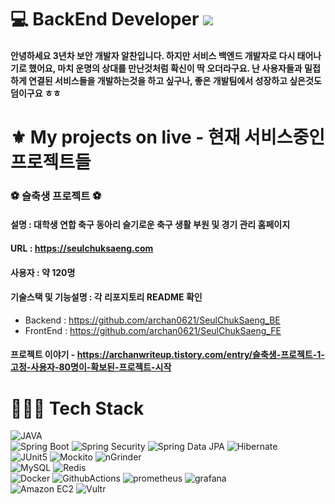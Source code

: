 # 💻 BackEnd Developer [![](https://img.shields.io/static/v1?label=Sponsor&message=%E2%9D%A4&logo=GitHub&color=%23fe8e86)](https://github.com/sponsors/archan0621)

#### 안녕하세요 3년차 보안 개발자 알찬입니다. 하지만 서비스 백엔드 개발자로 다시 태어나기로 했어요, 마치 운명의 상대를 만난것처럼 확신이 딱 오더라구요. 난 사용자들과 밀접하게 연결된 서비스들을 개발하는것을 하고 싶구나, 좋은 개발팀에서 성장하고 싶은것도 덤이구요 ㅎㅎ 

# ⚜️ My projects on live - 현재 서비스중인 프로젝트들

### ⚽️ 슬축생 프로젝트 ⚽️

#### 설명 : 대학생 연합 축구 동아리 슬기로운 축구 생활 부원 및 경기 관리 홈페이지

#### URL : https://seulchuksaeng.com

#### 사용자 : 약 120명

#### 기술스택 및 기능설명 : 각 리포지토리 README 확인
- Backend : https://github.com/archan0621/SeulChukSaeng_BE
- FrontEnd : https://github.com/archan0621/SeulChukSaeng_FE

#### 프로젝트 이야기 - https://archanwriteup.tistory.com/entry/슬축생-프로젝트-1-고정-사용자-80명이-확보된-프로젝트-시작

# 👩🏻‍💻 Tech Stack 

<div>
<img alt="JAVA" src="https://img.shields.io/badge/JAVA-007396?style=for-the-badge&logo=openjdk&logoColor=white">
</div>

<div>
<img alt="Spring Boot" src ="https://img.shields.io/badge/Spring Boot-6DB33F.svg?&style=for-the-badge&logo=SpringBoot&logoColor=white"/>
<img alt="Spring Security" src ="https://img.shields.io/badge/Spring Security-6DB33F.svg?&style=for-the-badge&logo=SpringSecurity&logoColor=white"/>
<img alt="Spring Data JPA" src ="https://img.shields.io/badge/Spring Data JPA & Redis-6DB33F.svg?&style=for-the-badge&logo=Spring&logoColor=white"/>
<img alt="Hibernate" src ="https://img.shields.io/badge/hibernate-59666C.svg?&style=for-the-badge&logo=hibernate&logoColor=white"/>
</div>

<div>
  <img alt="JUnit5" src ="https://img.shields.io/badge/JUnit5-25A162.svg?&style=for-the-badge&logo=JUnit5&logoColor=white"/>
  <img alt="Mockito" src ="https://img.shields.io/badge/Mockito-6CD74A.svg?&style=for-the-badge&logo=Juce&logoColor=white"/>
  <img alt="nGrinder" src ="https://img.shields.io/badge/nGrinder-E0234E.svg?&style=for-the-badge&logo=speedtest&logoColor=white"/>
</div>

<div>
  <img alt="MySQL" src ="https://img.shields.io/badge/MySQL-4479A1.svg?&style=for-the-badge&logo=MySQL&logoColor=white"/>
  <img alt="Redis" src ="https://img.shields.io/badge/Redis-DC382D.svg?&style=for-the-badge&logo=Redis&logoColor=white"/>
</div>

<div>
  <img alt="Docker" src ="https://img.shields.io/badge/Docker-2496ED.svg?&style=for-the-badge&logo=Docker&logoColor=white"/>
  <img alt="GithubActions" src ="https://img.shields.io/badge/Github Actions-2088FF.svg?&style=for-the-badge&logo=GithubActions&logoColor=white"/>
  <img alt="prometheus" src ="https://img.shields.io/badge/Prometheus-E6522C.svg?&style=for-the-badge&logo=prometheus&logoColor=white"/>
  <img alt="grafana" src ="https://img.shields.io/badge/Grafana-F46800.svg?&style=for-the-badge&logo=grafana&logoColor=white"/>
</div>

<div>
<img alt="Amazon EC2" src ="https://img.shields.io/badge/Amazon EC2-FF9900.svg?&style=for-the-badge&logo=AmazonEC2&logoColor=white"/>
<img alt="Vultr" src ="https://img.shields.io/badge/Vultr-007BFC.svg?&style=for-the-badge&logo=Vultr&logoColor=white"/> 
</div>



